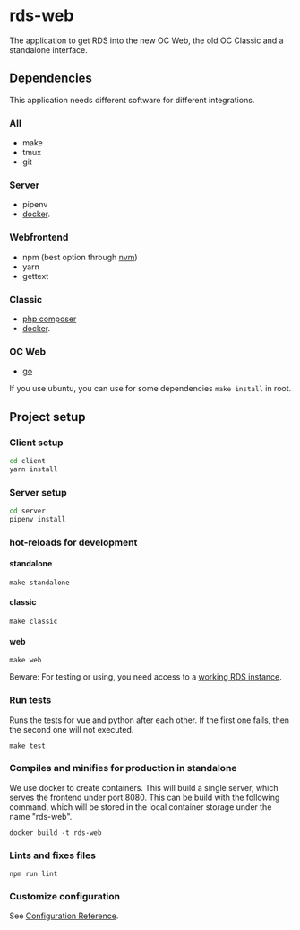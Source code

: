 # rds-web

The application to get RDS into the new OC Web, the old OC Classic and a standalone interface.

## Dependencies

This application needs different software for different integrations.

### All
- make
- tmux
- git

### Server
- pipenv
- [docker](https://docs.docker.com/get-docker/).

### Webfrontend
- npm (best option through [nvm](https://github.com/nvm-sh/nvm#install--update-script))
- yarn
- gettext

### Classic
- [php composer](https://getcomposer.org/download/)
- [docker](https://docs.docker.com/get-docker/).

### OC Web
- [go](https://golang.org/dl/)


If you use ubuntu, you can use for some dependencies `make install` in root.

## Project setup

### Client setup
```bash
cd client
yarn install
```

### Server setup
```bash
cd server
pipenv install
```

### hot-reloads for development

#### standalone
```
make standalone
```

#### classic
```
make classic
```

#### web
```
make web
```

Beware: For testing or using, you need access to a [working RDS instance](https://www.research-data-services.org/doc/getting-started/k8s/).

### Run tests

Runs the tests for vue and python after each other. If the first one fails, then the second one will not executed.

```
make test
```

### Compiles and minifies for production in standalone
We use docker to create containers. This will build a single server, which serves the frontend under port 8080.
This can be build with the following command, which will be stored in the local container storage under the name "rds-web".

```
docker build -t rds-web
```

### Lints and fixes files
```
npm run lint
```

### Customize configuration
See [Configuration Reference](https://cli.vuejs.org/config/).
